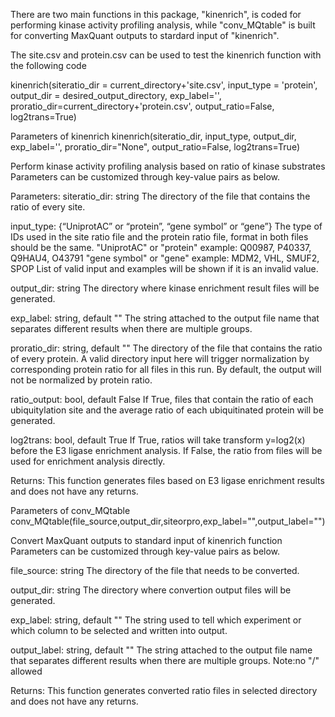 There are two main functions in this package, "kinenrich", is coded for performing kinase activity profiling analysis, while "conv_MQtable" is built for converting MaxQuant outputs to stardard input of "kinenrich".


The site.csv and protein.csv can be used to test the kinenrich function with the following code

kinenrich(siteratio_dir = current_directory+'site.csv', input_type = 'protein', output_dir = desired_output_directory, exp_label='', proratio_dir=current_directory+'protein.csv',  output_ratio=False, log2trans=True) 


Parameters of kinenrich 
kinenrich(siteratio_dir, input_type, output_dir, exp_label='', proratio_dir="None",  output_ratio=False, log2trans=True) 

Perform kinase activity profiling analysis based on ratio of kinase substrates
Parameters can be customized through key-value pairs as below.

Parameters:
siteratio_dir: string
The directory of the file that contains the ratio of every site.

input_type: {“UniprotAC” or “protein”, “gene symbol” or “gene”}
The type of IDs used in the site ratio file and the protein ratio file, format in both files should be the same. 
 "UniprotAC" or "protein"   example: Q00987, P40337, Q9HAU4, O43791
 "gene symbol" or "gene"   example: MDM2, VHL, SMUF2, SPOP
List of valid input and examples will be shown if it is an invalid value.

output_dir: string
The directory where kinase enrichment result files will be generated.

exp_label: string, default ""
The string attached to the output file name that separates different results when there are multiple groups. 

proratio_dir: string, default ""
The directory of the file that contains the ratio of every protein. A valid directory input here will trigger normalization by corresponding protein ratio for all files in this run. By default, the output will not be normalized by protein ratio.

ratio_output: bool, default False
If True, files that contain the ratio of each ubiquitylation site and the average ratio of each ubiquitinated protein will be generated. 

log2trans: bool, default True
If True, ratios will take transform y=log2(x) before the E3 ligase enrichment analysis. If False, the ratio from files will be used for enrichment analysis directly. 
 
Returns:
This function generates files based on E3 ligase enrichment results and does not have any returns.





Parameters of conv_MQtable
conv_MQtable(file_source,output_dir,siteorpro,exp_label="",output_label="")

Convert MaxQuant outputs to standard input of kinenrich function
Parameters can be customized through key-value pairs as below.

file_source: string
The directory of the file that needs to be converted.

output_dir: string
The directory where convertion output files will be generated.

exp_label: string, default ""
The string used to tell which experiment or which column to be selected and written into output. 

output_label: string, default ""
The string attached to the output file name that separates different results when there are multiple groups. Note:no "/" allowed  
 
Returns:
This function generates converted ratio files in selected directory and does not have any returns.
